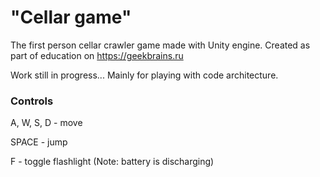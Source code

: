 # "Cellar game"
The first person cellar crawler game made with Unity engine. Created as part of education on https://geekbrains.ru

Work still in progress... Mainly for playing with code architecture.

### Controls
A, W, S, D - move

SPACE - jump

F - toggle flashlight (Note: battery is discharging)
